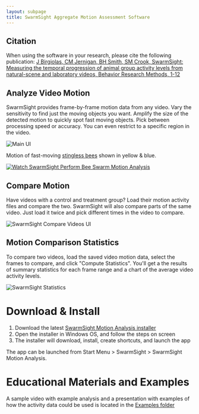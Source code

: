 ```yaml
---
layout: subpage
title: SwarmSight Aggregate Motion Assessment Software
---
```


## Citation

When using the software in your research, please cite the following publication: [J Birgiolas, CM Jernigan, BH Smith, SM Crook, SwarmSight: Measuring the temporal progression of animal group activity levels from natural-scene and laboratory videos, Behavior Research Methods, 1-12](http://link.springer.com/article/10.3758/s13428-016-0732-2)

## Analyze Video Motion

SwarmSight provides frame-by-frame motion data from any video. Vary the sensitivity to find just the moving objects you want. Amplify the size of the detected motion to quickly spot fast moving objects. Pick between processing speed or accuracy. You can even restrict to a specific region in the video.

![Main UI](https://raw.githubusercontent.com/justasb/SwarmSight/master/Screenshots/Main.JPG)

Motion of fast-moving [stingless bees](https://en.wikipedia.org/wiki/Tetragonisca_angustula) shown in yellow & blue.

[![Watch SwarmSight Perform Bee Swarm Motion Analysis](https://raw.githubusercontent.com/justasb/SwarmSight/master/Screenshots/Screen.Shot.2016-02-26.at.12.32.59.PM.png)](https://www.youtube.com/watch?v=YAQ1Dp97Q_M)

## Compare Motion

Have videos with a control and treatment group? Load their motion activity files and compare the two. SwarmSight will also compare parts of the same video. Just load it twice and pick different times in the video to compare.

![SwarmSight Compare Videos UI](https://raw.githubusercontent.com/justasb/SwarmSight/master/Screenshots/Compare.JPG)

## Motion Comparison Statistics

To compare two videos, load the saved video motion data, select the frames to compare, and click "Compute Statistics". You'll get a the results of summary statistics for each frame range and a chart of the average video activity levels.

![SwarmSight Statistics](https://raw.githubusercontent.com/justasb/SwarmSight/master/Screenshots/Stats.JPG)

# Download & Install

1. Download the latest [SwarmSight Motion Analysis installer](https://github.com/JustasB/SwarmSight/raw/master/Setup/MotionAnalysis/setup.exe)
2. Open the installer in Windows OS, and follow the steps on screen
3. The installer will download, install, create shortcuts, and launch the app

The app can be launched from Start Menu > SwarmSight > SwarmSight Motion Analysis.

# Educational Materials and Examples

A sample video with example analysis and a presentation with examples of how the activity data could be used is located in the [Examples folder](https://github.com/JustasB/SwarmSight/tree/master/Examples/Motion%20Analysis)
